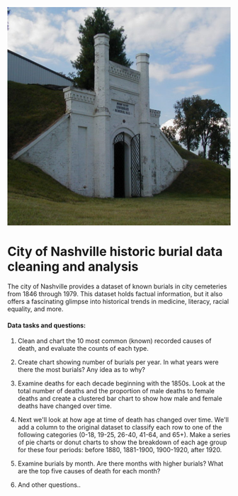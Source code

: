 <p align="center">
    <img src="./burial_site.jpg" alt="logo" width="536" height="493"/>
</p>

# City of Nashville historic burial data cleaning and analysis
The city of Nashville provides a dataset of known burials in city cemeteries from 1846 through 1979. This dataset holds factual information, but it also offers a fascinating glimpse into historical trends in medicine, literacy, racial equality, and more.

#### Data tasks and questions:
1.	Clean and chart the 10 most common (known) recorded causes of death, and evaluate the counts of each type.

2.	Create chart showing number of burials per year. In what years were there the most burials? Any idea as to why?

3.  Examine deaths for each decade beginning with the 1850s. Look at the total number of deaths and the proportion of male deaths to female deaths and create a clustered bar chart to show how male and female deaths have changed over time.

4. Next we'll look at how age at time of death has changed over time. We'll add a column to the original dataset to classify each row to one of the following categories (0-18, 19-25, 26-40, 41-64, and 65+). Make a series of pie charts or donut charts to show the breakdown of each age group for these four periods: before 1880, 1881-1900, 1900-1920, after 1920.

5. Examine burials by month. Are there months with higher burials? What are the top five causes of death for each month?

6. And other questions..
